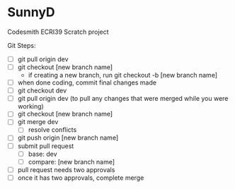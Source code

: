 # SunnyD
Codesmith ECRI39 Scratch project


Git Steps: 
- [ ] git pull origin dev
- [ ] git checkout [new branch name]
    - if creating a new branch, run git checkout -b [new branch name]
- [ ] when done coding, commit final changes made
- [ ] git checkout dev 
- [ ] git pull origin dev (to pull any changes that were merged while you were working)
- [ ] git checkout [new branch name]
- [ ] git merge dev 
    - [ ] resolve conflicts 
- [ ] git push origin [new branch name]
- [ ] submit pull request 
    - [ ] base: dev
    - [ ] compare: [new branch name]
- [ ] pull request needs two approvals
- [ ] once it has two approvals, complete merge
